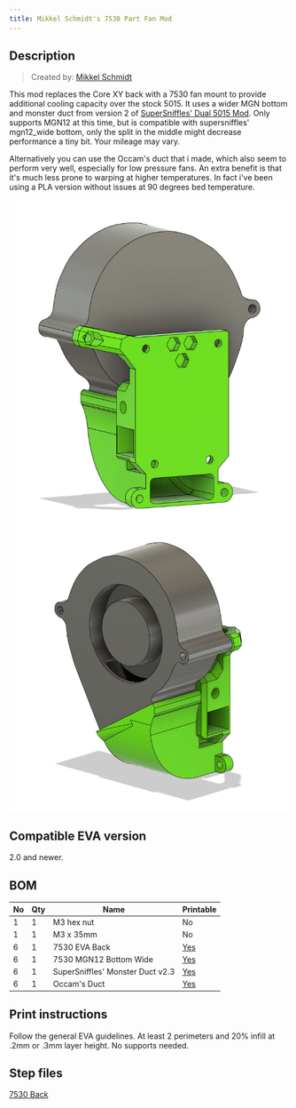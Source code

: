 ```yaml
---
title: Mikkel Schmidt's 7530 Part Fan Mod
---
```


## Description

> Created by: [Mikkel Schmidt](https://github.com/miklschmidt)

This mod replaces the Core XY back with a 7530 fan mount to provide additional cooling capacity over the stock 5015. It uses a wider MGN bottom and monster duct from version 2 of [SuperSniffles' Dual 5015 Mod](dual_5015_part_fan.md).
Only supports MGN12 at this time, but is compatible with supersniffles' mgn12_wide bottom, only the split in the middle might decrease performance a tiny bit. Your mileage may vary.

Alternatively you can use the Occam's duct that i made, which also seem to perform very well, especially for low pressure fans. An extra benefit is that it's much less prone to warping at higher temperatures. In fact i've been using a PLA version without issues at 90 degrees bed temperature.

![7530 Fan Mod](assets/7530_fan_front.png)
![7530 Fan Mod](assets/7530_fan_back.png)

## Compatible EVA version
2.0 and newer.


## BOM
| No | Qty | Name                                           | Printable |
| -- | --- | ---------------------------------------------- | --------- |
| 1  | 1   | M3 hex nut                                     | No        |
| 1  | 1   | M3 x 35mm                                      | No        |
| 6  | 1   | 7530 EVA Back                                  | [Yes](stl/7530_fan_back_corexy.stl) |
| 6  | 1   | 7530 MGN12 Bottom Wide                         | [Yes](stl/7530_fan_mgn12_bottom_wide.stl) |
| 6  | 1   | SuperSniffles' Monster Duct v2.3               | [Yes](stl/dual_5015_monster_horns_duct_v2.3.stl) |
| 6  | 1   | Occam's Duct                                   | [Yes](stl/7530_fan_occams_duct.stl) |


## Print instructions
Follow the general EVA guidelines. At least 2 perimeters and 20% infill at .2mm or .3mm layer height. No supports needed.

## Step files
[7530 Back](assets/7530_back_corexy.step)